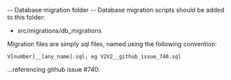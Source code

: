 -- Database migration folder --
Database migration scripts should be added to this folder:

* src/migrations/db_migrations

Migration files are simply sql files, named using the following convention:

```
V[number]__[any_name].sql, eg V2V2__github_issue_740.sql
```

...referencing github issue #740.
